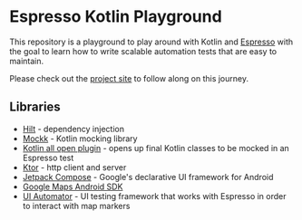 # Espresso Kotlin Playground

This repository is a playground to play around with Kotlin and [Espresso](https://developer.android.com/training/testing/espresso) with the goal to learn how to write scalable automation tests that are easy to maintain. 

Please check out the [project site](https://plusmobileapps.com/espresso-kotlin-playground/) to follow along on this journey. 

## Libraries

* [Hilt](https://developer.android.com/training/dependency-injection/hilt-android) - dependency injection
* [Mockk](https://mockk.io/) - Kotlin mocking library
* [Kotlin all open plugin](https://kotlinlang.org/docs/all-open-plugin.html#gradle) - opens up final Kotlin classes to be mocked in an Espresso test
* [Ktor](https://ktor.io/) - http client and server
* [Jetpack Compose](https://developer.android.com/jetpack/compose) - Google's declarative UI framework for Android
* [Google Maps Android SDK](https://developers.google.com/maps/documentation/android-sdk/overview)
* [UI Automator](https://developer.android.com/training/testing/other-components/ui-automator) - UI testing framework that works with Espresso in order to interact with map markers